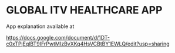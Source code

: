 # GLOBAL ITV HEALTHCARE APP
App explanation available at

https://docs.google.com/document/d/1DT-c0xTPjEqlBT9IFrPwtMIzBvXKq4HsVCBtBY1EWLQ/edit?usp=sharing
